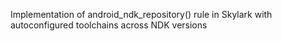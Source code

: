 Implementation of android_ndk_repository() rule in Skylark with autoconfigured toolchains across NDK versions
